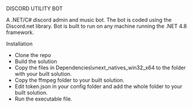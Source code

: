 DISCORD UTILITY BOT

A .NET/C# discord admin and music bot.
The bot is coded using the Discord.net library.
Bot is built to run on any machine running the .NET 4.8 framework.

Installation
* Clone the repo
* Build the solution
* Copy the files in Dependencies\vnext_natives_win32_x64 to the folder with your built solution.
* Copy the ffmpeg folder to your built solution.
* Edit token.json in your config folder and add the whole folder to your built solution.
* Run the executable file.
